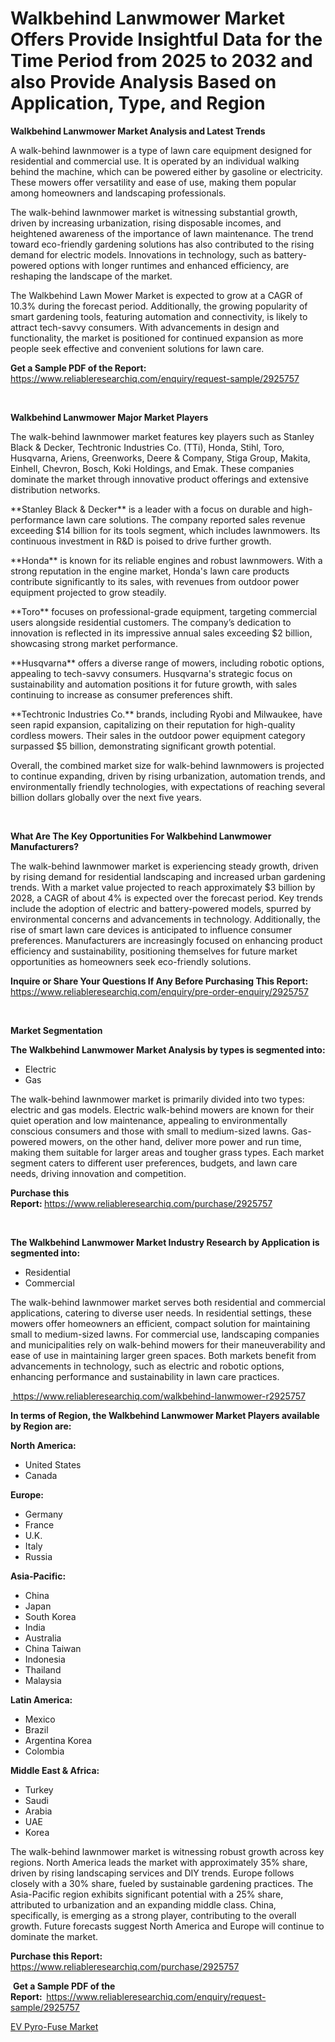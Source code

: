 <p><h1>Walkbehind Lanwmower Market Offers Provide Insightful Data for the Time Period from 2025 to 2032 and also Provide Analysis Based on Application, Type, and Region</h1></p><p><strong>Walkbehind Lanwmower Market Analysis and Latest Trends</strong></p>
<p><p>A walk-behind lawnmower is a type of lawn care equipment designed for residential and commercial use. It is operated by an individual walking behind the machine, which can be powered either by gasoline or electricity. These mowers offer versatility and ease of use, making them popular among homeowners and landscaping professionals. </p><p>The walk-behind lawnmower market is witnessing substantial growth, driven by increasing urbanization, rising disposable incomes, and heightened awareness of the importance of lawn maintenance. The trend toward eco-friendly gardening solutions has also contributed to the rising demand for electric models. Innovations in technology, such as battery-powered options with longer runtimes and enhanced efficiency, are reshaping the landscape of the market. </p><p>The Walkbehind Lawn Mower Market is expected to grow at a CAGR of 10.3% during the forecast period. Additionally, the growing popularity of smart gardening tools, featuring automation and connectivity, is likely to attract tech-savvy consumers. With advancements in design and functionality, the market is positioned for continued expansion as more people seek effective and convenient solutions for lawn care.</p></p>
<p><strong>Get a Sample PDF of the Report:&nbsp;</strong> <a href="https://www.reliableresearchiq.com/enquiry/request-sample/2925757?utm_campaign=2727&utm_medium=2&utm_source=Github&utm_content=ia&utm_term=12032025&utm_id=walkbehind-lanwmower">https://www.reliableresearchiq.com/enquiry/request-sample/2925757</a></p>
<p>&nbsp;</p>
<p><strong>Walkbehind Lanwmower Major Market Players</strong></p>
<p><p>The walk-behind lawnmower market features key players such as Stanley Black & Decker, Techtronic Industries Co. (TTi), Honda, Stihl, Toro, Husqvarna, Ariens, Greenworks, Deere & Company, Stiga Group, Makita, Einhell, Chevron, Bosch, Koki Holdings, and Emak. These companies dominate the market through innovative product offerings and extensive distribution networks.</p><p>**Stanley Black & Decker** is a leader with a focus on durable and high-performance lawn care solutions. The company reported sales revenue exceeding $14 billion for its tools segment, which includes lawnmowers. Its continuous investment in R&D is poised to drive further growth.</p><p>**Honda** is known for its reliable engines and robust lawnmowers. With a strong reputation in the engine market, Honda's lawn care products contribute significantly to its sales, with revenues from outdoor power equipment projected to grow steadily.</p><p>**Toro** focuses on professional-grade equipment, targeting commercial users alongside residential customers. The company’s dedication to innovation is reflected in its impressive annual sales exceeding $2 billion, showcasing strong market performance.</p><p>**Husqvarna** offers a diverse range of mowers, including robotic options, appealing to tech-savvy consumers. Husqvarna's strategic focus on sustainability and automation positions it for future growth, with sales continuing to increase as consumer preferences shift.</p><p>**Techtronic Industries Co.** brands, including Ryobi and Milwaukee, have seen rapid expansion, capitalizing on their reputation for high-quality cordless mowers. Their sales in the outdoor power equipment category surpassed $5 billion, demonstrating significant growth potential.</p><p>Overall, the combined market size for walk-behind lawnmowers is projected to continue expanding, driven by rising urbanization, automation trends, and environmentally friendly technologies, with expectations of reaching several billion dollars globally over the next five years.</p></p>
<p>&nbsp;</p>
<p><strong>What Are The Key Opportunities For Walkbehind Lanwmower Manufacturers?</strong></p>
<p><p>The walk-behind lawnmower market is experiencing steady growth, driven by rising demand for residential landscaping and increased urban gardening trends. With a market value projected to reach approximately $3 billion by 2028, a CAGR of about 4% is expected over the forecast period. Key trends include the adoption of electric and battery-powered models, spurred by environmental concerns and advancements in technology. Additionally, the rise of smart lawn care devices is anticipated to influence consumer preferences. Manufacturers are increasingly focused on enhancing product efficiency and sustainability, positioning themselves for future market opportunities as homeowners seek eco-friendly solutions.</p></p>
<p><strong>Inquire or Share Your Questions If Any Before Purchasing This Report:</strong> <a href="https://www.reliableresearchiq.com/enquiry/pre-order-enquiry/2925757?utm_campaign=2727&utm_medium=2&utm_source=Github&utm_content=ia&utm_term=12032025&utm_id=walkbehind-lanwmower">https://www.reliableresearchiq.com/enquiry/pre-order-enquiry/2925757</a></p>
<p>&nbsp;</p>
<p><strong>Market Segmentation</strong></p>
<p><strong>The Walkbehind Lanwmower Market Analysis by types is segmented into:</strong></p>
<p><ul><li>Electric</li><li>Gas</li></ul></p>
<p><p>The walk-behind lawnmower market is primarily divided into two types: electric and gas models. Electric walk-behind mowers are known for their quiet operation and low maintenance, appealing to environmentally conscious consumers and those with small to medium-sized lawns. Gas-powered mowers, on the other hand, deliver more power and run time, making them suitable for larger areas and tougher grass types. Each market segment caters to different user preferences, budgets, and lawn care needs, driving innovation and competition.</p></p>
<p><strong>Purchase this Report:&nbsp;</strong><a href="https://www.reliableresearchiq.com/purchase/2925757?utm_campaign=2727&utm_medium=2&utm_source=Github&utm_content=ia&utm_term=12032025&utm_id=walkbehind-lanwmower">https://www.reliableresearchiq.com/purchase/2925757</a></p>
<p>&nbsp;</p>
<p><strong>The Walkbehind Lanwmower Market Industry Research by Application is segmented into:</strong></p>
<p><ul><li>Residential</li><li>Commercial</li></ul></p>
<p><p>The walk-behind lawnmower market serves both residential and commercial applications, catering to diverse user needs. In residential settings, these mowers offer homeowners an efficient, compact solution for maintaining small to medium-sized lawns. For commercial use, landscaping companies and municipalities rely on walk-behind mowers for their maneuverability and ease of use in maintaining larger green spaces. Both markets benefit from advancements in technology, such as electric and robotic options, enhancing performance and sustainability in lawn care practices.</p></p>
<p><a href="https://www.reliableresearchiq.com/walkbehind-lanwmower-r2925757?utm_campaign=2727&utm_medium=2&utm_source=Github&utm_content=ia&utm_term=12032025&utm_id=walkbehind-lanwmower">&nbsp;https://www.reliableresearchiq.com/walkbehind-lanwmower-r2925757</a></p>
<p><strong>In terms of Region, the Walkbehind Lanwmower Market Players available by Region are:</strong></p>
<p>
    <p> <strong> North America: </strong>
        <ul>
            <li>United States</li>
            <li>Canada</li>
        </ul>
        </p> 
    <p> <strong> Europe: </strong>
        <ul>
            <li>Germany</li>
            <li>France</li>
            <li>U.K.</li>
            <li>Italy</li>
            <li>Russia</li>
        </ul>
        </p> 
    <p> <strong> Asia-Pacific: </strong>
        <ul>
            <li>China</li>
            <li>Japan</li>
            <li>South Korea</li>
            <li>India</li>
            <li>Australia</li>
            <li>China Taiwan</li>
            <li>Indonesia</li>
            <li>Thailand</li>
            <li>Malaysia</li>
        </ul>
        </p> 
    <p> <strong> Latin America: </strong>
        <ul>
            <li>Mexico</li>
            <li>Brazil</li>
            <li>Argentina Korea</li>
            <li>Colombia</li>
        </ul>
        </p> 
    <p> <strong> Middle East & Africa: </strong>
        <ul>
            <li>Turkey</li>
            <li>Saudi</li>
            <li>Arabia</li>
            <li>UAE</li>
            <li>Korea</li>
        </ul>
    </p>
    </p>
<p><p>The walk-behind lawnmower market is witnessing robust growth across key regions. North America leads the market with approximately 35% share, driven by rising landscaping services and DIY trends. Europe follows closely with a 30% share, fueled by sustainable gardening practices. The Asia-Pacific region exhibits significant potential with a 25% share, attributed to urbanization and an expanding middle class. China, specifically, is emerging as a strong player, contributing to the overall growth. Future forecasts suggest North America and Europe will continue to dominate the market.</p></p>
<p><strong>Purchase this Report: </strong><a href="https://www.reliableresearchiq.com/purchase/2925757?utm_campaign=2727&utm_medium=2&utm_source=Github&utm_content=ia&utm_term=12032025&utm_id=walkbehind-lanwmower">https://www.reliableresearchiq.com/purchase/2925757</a></p>
<p>&nbsp;<strong>Get a Sample PDF of the Report:&nbsp;&nbsp;</strong><a href="https://www.reliableresearchiq.com/enquiry/request-sample/2925757?utm_campaign=2727&utm_medium=2&utm_source=Github&utm_content=ia&utm_term=12032025&utm_id=walkbehind-lanwmower">https://www.reliableresearchiq.com/enquiry/request-sample/2925757</a></p>
<p><strong></strong></p>
<p><p><a href="https://github.com/dolorespeddico90/Market-Research-Report-List-1/blob/main/ev-pyro-fuse-market.md?utm_campaign=2727&utm_medium=2&utm_source=Github&utm_content=ia&utm_term=12032025&utm_id=walkbehind-lanwmower">EV Pyro-Fuse Market</a></p></p>